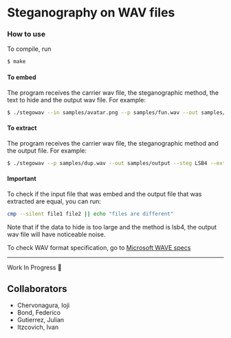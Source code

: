 # Steganography on WAV files

### How to use

To compile, run
```bash
$ make
```

#### To embed

The program receives the carrier wav file, the steganographic method, the text to hide and the output wav file. 
For example:

```bash
$ ./stegowav --in samples/avatar.png --p samples/fun.wav --out samples/dup.wav --steg LSB4 --embed
```
#### To extract

The program receives the carrier wav file, the steganographic method and the output file. 
For example:

```bash
$ ./stegowav --p samples/dup.wav --out samples/output --steg LSB4 --extract
```
#### Important

To check if the input file that was embed and the output file that was extracted are equal, you can run:

```bash
cmp --silent file1 file2 || echo "files are different"
```

Note that if the data to hide is too large and the method is lsb4, the output wav file will have noticeable noise.

To check WAV format specification, go to [Microsoft WAVE specs](http://soundfile.sapp.org/doc/WaveFormat/)

***

Work In Progress 🚜

## Collaborators

* Chervonagura, Ioji
* Bond, Federico
* Gutierrez, Julian
* Itzcovich, Ivan
